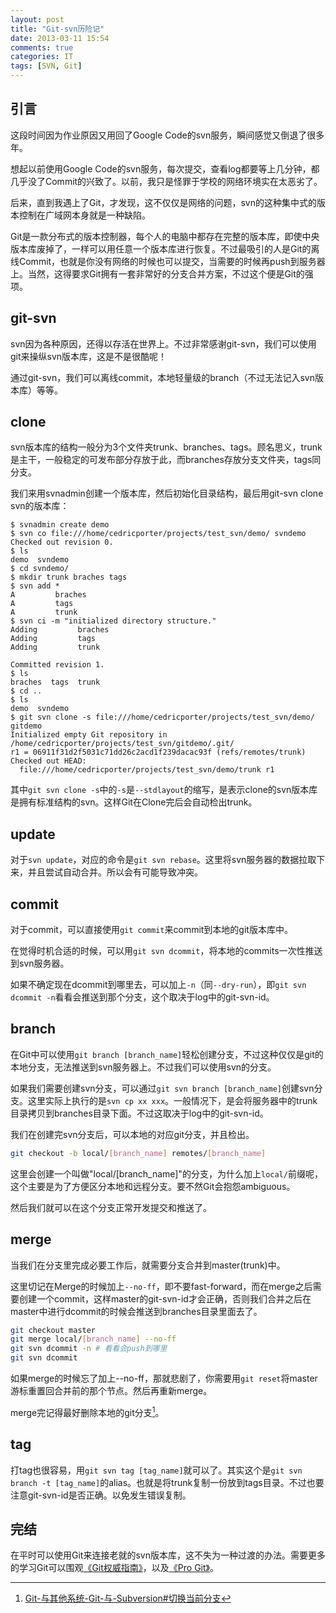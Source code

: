 ```yaml
---
layout: post
title: "Git-svn历险记"
date: 2013-03-11 15:54
comments: true
categories: IT
tags: [SVN, Git]
---
```


## 引言

这段时间因为作业原因又用回了Google Code的svn服务，瞬间感觉又倒退了很多年。

想起以前使用Google Code的svn服务，每次提交，查看log都要等上几分钟，都几乎没了Commit的兴致了。以前，我只是怪罪于学校的网络环境实在太恶劣了。

后来，直到我遇上了Git，才发现，这不仅仅是网络的问题，svn的这种集中式的版本控制在广域网本身就是一种缺陷。

<!-- more -->

Git是一款分布式的版本控制器，每个人的电脑中都存在完整的版本库，即使中央版本库废掉了，一样可以用任意一个版本库进行恢复。不过最吸引的人是Git的离线Commit，也就是你没有网络的时候也可以提交，当需要的时候再push到服务器上。当然，这得要求Git拥有一套非常好的分支合并方案，不过这个便是Git的强项。

## git-svn

svn因为各种原因，还得以存活在世界上。不过非常感谢git-svn，我们可以使用git来操纵svn版本库，这是不是很酷呢！

通过git-svn，我们可以离线commit，本地轻量级的branch（不过无法记入svn版本库）等等。

## clone

svn版本库的结构一般分为3个文件夹trunk、branches、tags。顾名思义，trunk是主干，一般稳定的可发布部分存放于此，而branches存放分支文件夹，tags同分支。

我们来用svnadmin创建一个版本库，然后初始化目录结构，最后用git-svn clone svn的版本库：

``` console
$ svnadmin create demo
$ svn co file:///home/cedricporter/projects/test_svn/demo/ svndemo
Checked out revision 0.
$ ls
demo  svndemo
$ cd svndemo/
$ mkdir trunk braches tags
$ svn add *
A         braches
A         tags
A         trunk
$ svn ci -m "initialized directory structure."
Adding         braches
Adding         tags
Adding         trunk

Committed revision 1.
$ ls
braches  tags  trunk
$ cd ..
$ ls
demo  svndemo
$ git svn clone -s file:///home/cedricporter/projects/test_svn/demo/ gitdemo
Initialized empty Git repository in /home/cedricporter/projects/test_svn/gitdemo/.git/
r1 = 06911f31d2f5031c71dd26c2acd1f239dacac93f (refs/remotes/trunk)
Checked out HEAD:
  file:///home/cedricporter/projects/test_svn/demo/trunk r1
```

其中`git svn clone -s`中的`-s`是`--stdlayout`的缩写，是表示clone的svn版本库是拥有标准结构的svn。这样Git在Clone完后会自动检出trunk。

## update

对于`svn update`，对应的命令是`git svn rebase`。这里将svn服务器的数据拉取下来，并且尝试自动合并。所以会有可能导致冲突。

## commit

对于commit，可以直接使用`git commit`来commit到本地的git版本库中。

在觉得时机合适的时候，可以用`git svn dcommit`，将本地的commits一次性推送到svn服务器。

如果不确定现在dcommit到哪里去，可以加上`-n`（同`--dry-run`），即`git svn dcommit -n`看看会推送到那个分支，这个取决于log中的git-svn-id。

## branch

在Git中可以使用`git branch [branch_name]`轻松创建分支，不过这种仅仅是git的本地分支，无法推送到svn服务器上。不过我们可以使用svn的分支。

如果我们需要创建svn分支，可以通过`git svn branch [branch_name]`创建svn分支。这里实际上执行的是`svn cp xx xxx`。一般情况下，是会将服务器中的trunk目录拷贝到branches目录下面。不过这取决于log中的git-svn-id。

我们在创建完svn分支后，可以本地的对应git分支，并且检出。

``` sh
git checkout -b local/[branch_name] remotes/[branch_name]
```

这里会创建一个叫做"local/[branch_name]"的分支，为什么加上`local/`前缀呢，这个主要是为了方便区分本地和远程分支。要不然Git会抱怨ambiguous。

然后我们就可以在这个分支正常开发提交和推送了。

## merge

当我们在分支里完成必要工作后，就需要分支合并到master(trunk)中。

这里切记在Merge的时候加上`--no-ff`，即不要fast-forward，而在merge之后需要创建一个commit，这样master的git-svn-id才会正确，否则我们合并之后在master中进行dcommit的时候会推送到branches目录里面去了。

``` sh
git checkout master
git merge local/[branch_name] --no-ff
git svn dcommit -n # 看看会push到哪里
git svn dcommit
```

如果merge的时候忘了加上--no-ff，那就悲剧了，你需要用`git reset`将master游标重置回合并前的那个节点。然后再重新merge。

merge完记得最好删除本地的git分支[^1]。


## tag

打tag也很容易，用`git svn tag [tag_name]`就可以了。其实这个是`git svn branch -t [tag_name]`的alias。也就是将trunk复制一份放到tags目录。不过也要注意git-svn-id是否正确。以免发生错误复制。

## 完结

在平时可以使用Git来连接老就的svn版本库，这不失为一种过渡的办法。需要更多的学习Git可以围观[《Git权威指南》](http://book.douban.com/subject/6526452/)，以及[《Pro Git》](http://git-scm.com/book/zh/)。

[^1]: [Git-与其他系统-Git-与-Subversion#切换当前分支](http://git-scm.com/book/zh/Git-%E4%B8%8E%E5%85%B6%E4%BB%96%E7%B3%BB%E7%BB%9F-Git-%E4%B8%8E-Subversion#切换当前分支)
